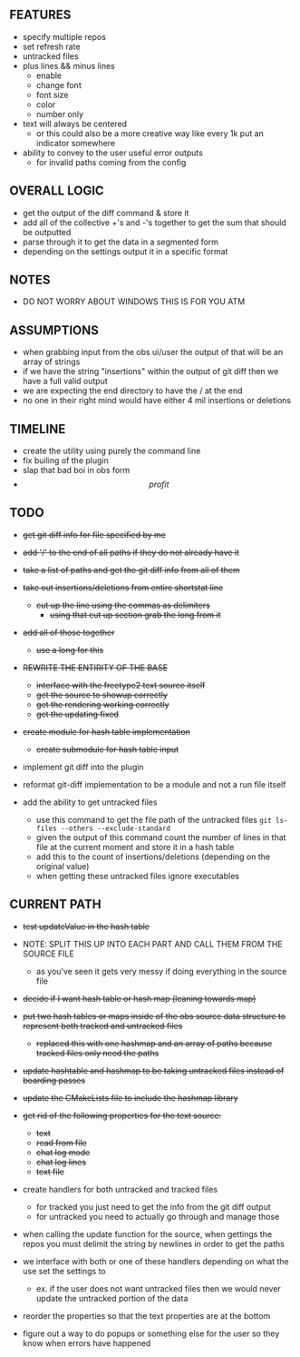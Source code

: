 ## FEATURES

- specify multiple repos
- set refresh rate
- untracked files
- plus lines && minus lines
  - enable
  - change font
  - font size
  - color
  - number only
- text will always be centered
  - or this could also be a more creative way like every 1k put an indicator somewhere
- ability to convey to the user useful error outputs
  - for invalid paths coming from the config

## OVERALL LOGIC

- get the output of the diff command & store it  
- add all of the collective +'s and -'s together to get the sum that should be outputted
- parse through it to get the data in a segmented form
- depending on the settings output it in a specific format

## NOTES

- DO NOT WORRY ABOUT WINDOWS THIS IS FOR YOU ATM

## ASSUMPTIONS

- when grabbing input from the obs ui/user the output of that will be an array of strings
- if we have the string "insertions" within the output of git diff then we have a full valid output
- we are expecting the end directory to have the / at the end
- no one in their right mind would have either 4 mil insertions or deletions

## TIMELINE

- create the utility using purely the command line
- fix builing of the plugin
- slap that bad boi in obs form
- $$profit$$

## TODO

- ~~get git diff info for file specified by me~~
- ~~add '/' to the end of all paths if they do not already have it~~
- ~~take a list of paths and get the git diff info from all of them~~
- ~~take out insertions/deletions from entire shortstat line~~
  - ~~cut up the line using the commas as delimiters~~
    - ~~using that cut up section grab the long from it~~
- ~~add all of those together~~
  - ~~use a long for this~~

- ~~REWRITE THE ENTIRITY OF THE BASE~~
  - ~~interface with the freetype2 text source itself~~
  - ~~get the source to showup correctly~~
  - ~~get the rendering working correctly~~
  - ~~get the updating fixed~~
- ~~create module for hash table implementation~~
  - ~~create submodule for hash table input~~

- implement git diff into the plugin
- reformat git-diff implementation to be a module and not a run file itself
- add the ability to get untracked files
  - use this command to get the file path of the untracked files ```git ls-files --others --exclude-standard```
  - given the output of this command count the number of lines in that file at the current moment and store it in a hash table
  - add this to the count of insertions/deletions (depending on the original value)
  - when getting these untracked files ignore executables

## CURRENT PATH

- ~~test updateValue in the hash table~~
- NOTE: SPLIT THIS UP INTO EACH PART AND CALL THEM FROM THE SOURCE FILE
  - as you've seen it gets very messy if doing everything in the source file

- ~~decide if I want hash table or hash map (leaning towards map)~~
- ~~put two hash tables or maps inside of the obs source data structure to represent both tracked and untracked files~~
  - ~~replaced this with one hashmap and an array of paths because tracked files only need the paths~~
- ~~update hashtable and hashmap to be taking untracked files instead of boarding passes~~
- ~~update the CMakeLists file to include the hashmap library~~
- ~~get rid of the following properties for the text source:~~
  - ~~text~~
  - ~~read from file~~
  - ~~chat log mode~~
  - ~~chat log lines~~
  - ~~text file~~

- create handlers for both untracked and tracked files
  - for tracked you just need to get the info from the git diff output
  - for untracked you need to actually go through and manage those

- when calling the update function for the source, when gettings the repos you must delimit the string by newlines in order to get the paths
- we interface with both or one of these handlers depending on what the use set the settings to
  - ex. if the user does not want untracked files then we would never update the untracked portion of the data
- reorder the properties so that the text properties are at the bottom
- figure out a way to do popups or something else for the user so they know when errors have happened
